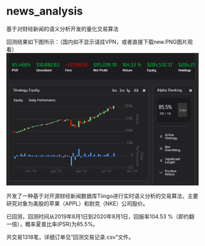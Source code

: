 # news_analysis
基于对财经新闻的语义分析开发的量化交易算法

回测结果如下图所示：（国内如不显示请挂VPN，或者直接下载new.PNG图片观看）
![alt text](https://github.com/zym604/news_analysis/blob/master/news.PNG)

开发了一种基于对开源财经新闻数据库Tiingo进行实时语义分析的交易算法，主要研究对象为美股的苹果（APPL）和耐克（NKE）公司股价。

已回测，回测时间从2019年8月1日到2020年8月1日，回报率104.53 %（即约翻一倍），概率夏普比率(PSR)为85.5%。

共交易1318笔，详细订单见“回测交易记录.csv”文件。
